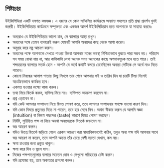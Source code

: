 ## শিষ্টাচার 

উইকিপিডিয়া একটি দলগত কমযজ্ঞ। এ ধরনের যে কোন সম্মিলিত কার্যক্রমে অন্যান্য সদস্যের প্রতি শ্রদ্ধা প্রদর্শন খুবই জরুরী। উইকিপিডিয়ায় কার্যক্রমে সম্পৃক্ততা এবং একজন আদর্শ উইকিপিডিয়ান হতে আপনাকে যা সাহায্য করবেঃ

* অন্যরাও যে উইকিপিডিয়ার ভালো চান, সে ব্যাপারে আস্থা রাখুন। 
* অন্যদের সঙ্গে তেমন ব্যবহারই করুন যেমনটি আপনি অন্যদের কাছ থেকে আশা করেন। 
* অনুগ্রহ করে নম্র আচরণ করুন। 
* অন্যদের পক্ষে আপনাকে দেখতে পাওয়া কিংবা আপনার মনের অবস্থা নিশ্চিতভাবে বুঝতে পারা সম্ভব নয়। পরিহাস সব সময় বোঝা যায় না, আর কাটাকাটা লেখা অনেক সময় অনেকের কাছে অপমানসূচক মনে হতে পারে। তাই শব্দচয়নের ব্যাপারে সতর্ক হোন - আপনি যে অর্থে কথাটি বলতে চেযেছিলেন অন্যরা সেটিকে সে অর্থে নাও নিতে পারেন। 
* কোনো নিবন্ধের আলাপ পাতায় কিছু লিখলে তার শেষে আপনার সই ও তারিখ দিন যা চারটি টিল্ডা দিলেই স্বয়ংক্রিয়ভাবে কার্যকর হবে। 
* একমত হওয়ার লক্ষ্যে কাজ করুন। 
* তথ্য নিয়ে বিতর্ক করুন, ব্যক্তিত্ব নিয়ে নয়। ব্যক্তিগত আক্রমণ করবেন না। 
* প্রশ্ন এড়াবেন না। 
* যদি কেউ আপনার সম্পাদনা নিয়ে দ্বিমত পোষণ করে, তবে আপনার সম্পাদনার স্বপক্ষে ভালো কারণ দিন। 
* যদি কোন বিষয়ে প্রত্যুত্তর দিতে না পারেন, তবে হার মেনে নিন। অথবা স্বীকার করুন যে আপনি স্বজ্ঞা (intuition) বা নিজস্ব পছন্দের (taste) কারণে দ্বিমত পোষণ করছেন। 
* নির্দিষ্ট, সুচিন্তিত পক্ষ না নিয়ে অযথা অন্যদেরকে বিতর্কে জড়াবেন না। 
* ভদ্র আচরণ করুন। 
* যদিও উত্তপ্ত বিতর্কে জড়িয়ে গেলে এরকম আচরণ করা স্বাভাবিকভাবেই কঠিন, তবুও অন্য পক্ষ যদি আপনার সাথে ভদ্র আচরণ না করেন, তবে আপনি অন্তত তাঁর চেয়ে বেশী ভদ্রতা দেখান, কম নয়। 
* ক্ষমা চাওয়ার জন্য প্রস্তুত থাকুন। 
* ক্ষমা করে দিন ও ভুলে যান। 
* নিজের পক্ষপাতগুলোর ব্যপারে সচেতন হোন ও সেগুলো পরিহারের চেষ্টা করুন। 
* যদি প্রযোজ্য হয়, তবে অকাতরে প্রশংসা করুন।